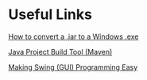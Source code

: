 Useful Links
============

[How to convert a .jar to a Windows .exe](https://stackoverflow.com/questions/147181/how-can-i-convert-my-java-program-to-an-exe-file)

[Java Project Build Tool (Maven)](https://en.wikipedia.org/wiki/Apache_Maven)

[Making Swing (GUI) Programming Easy](https://code.google.com/p/javabuilders/)
